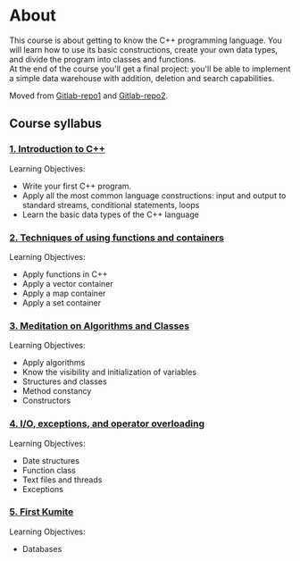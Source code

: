 # About  

This course is about getting to know the C++ programming language. You will learn how to use its basic constructions, create your own data types, and divide the program into classes and functions.  
At the end of the course you'll get a final project: you'll be able to implement a simple data warehouse with addition, deletion and search capabilities.

Moved from [Gitlab-repo1](https://gitlab.com/Shingarey/coursera_yandex_cpp) and [Gitlab-repo2](https://gitlab.com/Shingarey/yandex_cpp).

## Course syllabus

### [1. Introduction to C++](solutions/week1)

Learning Objectives:

* Write your first C++ program.
* Apply all the most common language constructions: input and output to standard streams, conditional statements, loops
* Learn the basic data types of the C++ language

### [2. Techniques of using functions and containers](solutions/week2)

Learning Objectives:

* Apply functions in C++
* Apply a vector container
* Apply a map container
* Apply a set container

### [3. Meditation on Algorithms and Classes](solutions/week3)

Learning Objectives:

* Apply algorithms
* Know the visibility and initialization of variables
* Structures and classes
* Method constancy
* Constructors

### [4. I/O, exceptions, and operator overloading](solutions/week4)

Learning Objectives:

* Date structures
* Function class
* Text files and threads
* Exceptions

### [5. First Kumite](solutions/week5_final_project)

Learning Objectives:

* Databases
